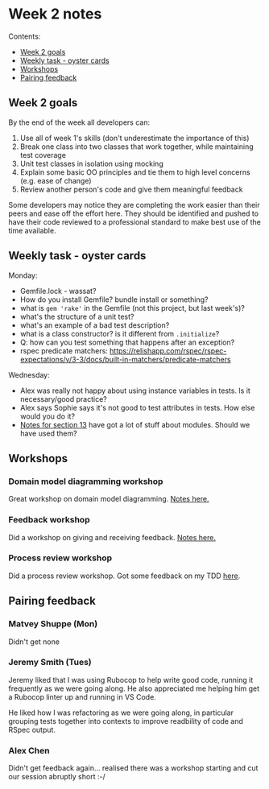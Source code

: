 # Week 2 notes

Contents:

- [Week 2 goals](#goals)
- [Weekly task - oyster cards](#oyster-cards)
- [Workshops](#workshops)
- [Pairing feedback](#pairing-feedback)

## <a name='goals'>Week 2 goals</a>

By the end of the week all developers can:


1. Use all of week 1's skills (don't underestimate the importance of this)
2. Break one class into two classes that work together, while maintaining test coverage
3. Unit test classes in isolation using mocking
4. Explain some basic OO principles and tie them to high level concerns (e.g. ease of change)
5. Review another person's code and give them meaningful feedback

Some developers may notice they are completing the work easier than their peers and ease off the effort here. They should be identified and pushed to have their code reviewed to a professional standard to make best use of the time available.

## <a name=oyster-cards>Weekly task - oyster cards</a>

Monday:
- Gemfile.lock - wassat?
- How do you install Gemfile? bundle install or something?
- what is `gem 'rake'` in the Gemfile (not this project, but last week's)?
- what's the structure of a unit test?
- what's an example of a bad test description?
- what is a class constructor? is it different from `.initialize`?
- Q: how can you test something that happens after an exception?
- rspec predicate matchers: <https://relishapp.com/rspec/rspec-expectations/v/3-3/docs/built-in-matchers/predicate-matchers>

Wednesday:
- Alex was really not happy about using instance variables in tests. Is it
  necessary/good practice?
- Alex says Sophie says it's not good to test attributes in tests. How else
  would you do it?
- [Notes for section 13](https://github.com/makersacademy/course/blob/master/oystercard/13_create_station_class.md) have got a lot of stuff about modules. Should we have used them?

## <a name='workshops'>Workshops</a>

### Domain model diagramming workshop

Great workshop on domain model diagramming. [Notes here.](domain-model-diagramming-workshop)

### Feedback workshop

Did a workshop on giving and receiving feedback. [Notes here.](feedback-workshop.md)

### Process review workshop

Did a process review workshop. Got some feedback on my TDD [here](https://github.com/Hives/makers-process-reviews/tree/master/01-scrabble-scorer).

## <a name='pairing-feedback'>Pairing feedback</a>

### Matvey Shuppe (Mon)

Didn't get none

### Jeremy Smith (Tues)

Jeremy liked that I was using Rubocop to help write good code,  running it frequently as we were going along. He also appreciated me helping him get a Rubocop linter up and running in VS Code.

He liked how I was refactoring as we were going along, in particular grouping tests together into contexts to improve readbility of code and RSpec output.

### Alex Chen

Didn't get feedback again... realised there was a workshop starting and cut our session abruptly short :-/